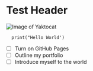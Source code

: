 # Test Header 
![Image of Yaktocat](https://octodex.github.com/images/yaktocat.png)

```
  print("Hello World')
``` 

- [ ] Turn on GitHub Pages
- [ ] Outline my portfolio
- [ ] Introduce myself to the world

